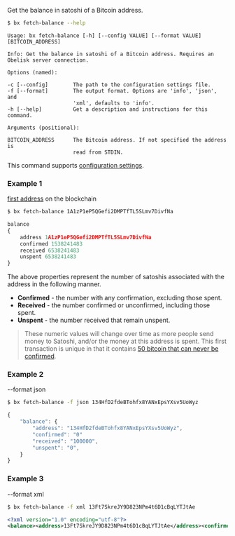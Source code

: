 Get the balance in satoshi of a Bitcoin address.
```sh
$ bx fetch-balance --help
```
```
Usage: bx fetch-balance [-h] [--config VALUE] [--format VALUE]           
[BITCOIN_ADDRESS]                                                        

Info: Get the balance in satoshi of a Bitcoin address. Requires an       
Obelisk server connection.                                               

Options (named):

-c [--config]        The path to the configuration settings file.        
-f [--format]        The output format. Options are 'info', 'json', and  
                     'xml', defaults to 'info'.                          
-h [--help]          Get a description and instructions for this command.

Arguments (positional):

BITCOIN_ADDRESS      The Bitcoin address. If not specified the address is
                     read from STDIN.
```
This command supports [configuration settings](Configuration-Settings).
### Example 1
[first address](https://blockchain.info/address/1A1zP1eP5QGefi2DMPTfTL5SLmv7DivfNa) on the blockchain
```sh
$ bx fetch-balance 1A1zP1eP5QGefi2DMPTfTL5SLmv7DivfNa
```
```js
balance
{
    address 1A1zP1eP5QGefi2DMPTfTL5SLmv7DivfNa
    confirmed 1538241483
    received 6538241483
    unspent 6538241483
}
```

The above properties represent the number of satoshis associated with the address in the following manner.
* **Confirmed** - the number with any confirmation, excluding those spent.
* **Received** - the number confirmed or unconfirmed, including those spent.
* **Unspent** - the number received that remain unspent.

> These numeric values will change over time as more people send money to Satoshi, and/or the money at this address is spent. This first transaction is unique in that it contains [50 bitcoin that can never be confirmed](https://en.bitcoin.it/wiki/Genesis_block).

### Example 2
--format json
```sh
$ bx fetch-balance -f json 134HfD2fdeBTohfx8YANxEpsYXsv5UoWyz
```
```js
{
    "balance": {
        "address": "134HfD2fdeBTohfx8YANxEpsYXsv5UoWyz",
        "confirmed": "0"
        "received": "100000",
        "unspent": "0",
    }
}
```
### Example 3
--format xml
```sh
$ bx fetch-balance -f xml 13Ft7SkreJY9D823NPm4t6D1cBqLYTJtAe
```
```xml
<?xml version="1.0" encoding="utf-8"?>
<balance><address>13Ft7SkreJY9D823NPm4t6D1cBqLYTJtAe</address><confirmed>90000</confirmed><received>90000</received><unspent>90000</unspent></balance>
```